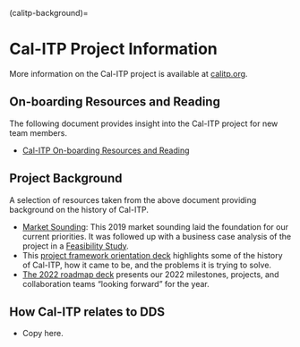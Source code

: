 (calitp-background)=

# Cal-ITP Project Information

More information on the Cal-ITP project is available at [calitp.org](https://www.calitp.org/).

## On-boarding Resources and Reading

The following document provides insight into the Cal-ITP project for new team members.

- [Cal-ITP On-boarding Resources and Reading](https://docs.google.com/document/d/1430Yc11j_RISdh4aIjuFlmCCUSPgx1Y5OL-_dzIU70E/edit?usp=sharing)

## Project Background

A selection of resources taken from the above document providing background on the history of Cal-ITP.

- [Market Sounding](https://dot.ca.gov/-/media/dot-media/cal-itp/documents/final-cal-itp-market-sounding-market-response-summary-103119b-a11y.pdf): This 2019 market sounding laid the foundation for our current priorities. It was followed up with a business case analysis of the project in a [Feasibility Study](https://dot.ca.gov/-/media/dot-media/cal-itp/documents/calitp-feasibility-study-042420-a11y.pdf).
- This [project framework orientation deck](https://docs.google.com/presentation/d/1zsEp2KoKyPlE34AJyqBPeSdv_ySYd6n-zcmrkdTftgo/edit) highlights some of the history of Cal-ITP,  how it came to be, and the problems it is trying to solve.
- [The 2022 roadmap deck](https://docs.google.com/presentation/d/11DgqhoEqDUFJLTo71OkyWVtpih9-HzUF33DPT6M59N4/edit?usp=sharing) presents our 2022 milestones, projects, and collaboration teams “looking forward” for the year.

## How Cal-ITP relates to DDS

- Copy here.

